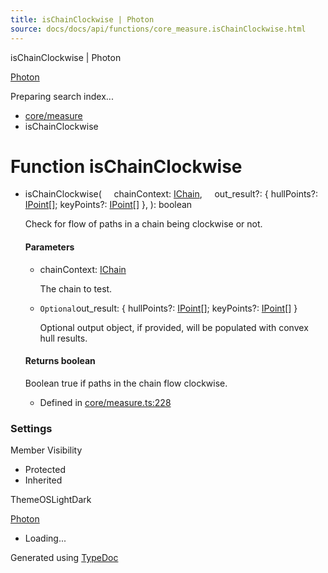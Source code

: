 ```yaml
---
title: isChainClockwise | Photon
source: docs/docs/api/functions/core_measure.isChainClockwise.html
---
```


isChainClockwise | Photon

[Photon](../index.md)




Preparing search index...

* [core/measure](../modules/core_measure.md)
* isChainClockwise

# Function isChainClockwise

* isChainClockwise(
      chainContext: [IChain](../interfaces/core_maker.IChain.md),
      out\_result?: { hullPoints?: [IPoint](../interfaces/core_schema.IPoint.md)[]; keyPoints?: [IPoint](../interfaces/core_schema.IPoint.md)[] },
  ): boolean

  Check for flow of paths in a chain being clockwise or not.

  #### Parameters

  + chainContext: [IChain](../interfaces/core_maker.IChain.md)

    The chain to test.
  + `Optional`out\_result: { hullPoints?: [IPoint](../interfaces/core_schema.IPoint.md)[]; keyPoints?: [IPoint](../interfaces/core_schema.IPoint.md)[] }

    Optional output object, if provided, will be populated with convex hull results.

  #### Returns boolean

  Boolean true if paths in the chain flow clockwise.

  + Defined in [core/measure.ts:228](https://github.com/mwhite454/photon/blob/main/packages/photon/src/core/measure.ts#L228)

### Settings

Member Visibility

* Protected
* Inherited

ThemeOSLightDark

[Photon](../index.md)

* Loading...

Generated using [TypeDoc](https://typedoc.org/)
